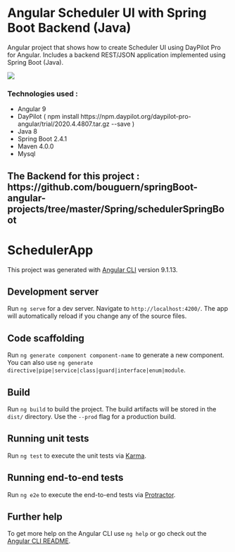 <h1>Angular Scheduler UI with Spring Boot Backend (Java)</h1>

<p>
    Angular project that shows how to create Scheduler UI using DayPilot Pro for Angular. Includes a backend REST/JSON application implemented using Spring Boot (Java).
</p>

<img src="src/assets/scheduer.png"/>

<h3>Technologies used :</h3>
<ul>
    <li>Angular 9</li>
    <li>DayPilot ( npm install https://npm.daypilot.org/daypilot-pro-angular/trial/2020.4.4807.tar.gz --save )</li>
    <li>Java 8</li>
    <li>Spring Boot 2.4.1</li>
    <li>Maven 4.0.0 </li>
    <li>Mysql</li>
</ul>

<h2>The Backend for this project : https://github.com/bouguern/springBoot-angular-projects/tree/master/Spring/schedulerSpringBoot </h2>

# SchedulerApp

This project was generated with [Angular CLI](https://github.com/angular/angular-cli) version 9.1.13.

## Development server

Run `ng serve` for a dev server. Navigate to `http://localhost:4200/`. The app will automatically reload if you change any of the source files.

## Code scaffolding

Run `ng generate component component-name` to generate a new component. You can also use `ng generate directive|pipe|service|class|guard|interface|enum|module`.

## Build

Run `ng build` to build the project. The build artifacts will be stored in the `dist/` directory. Use the `--prod` flag for a production build.

## Running unit tests

Run `ng test` to execute the unit tests via [Karma](https://karma-runner.github.io).

## Running end-to-end tests

Run `ng e2e` to execute the end-to-end tests via [Protractor](http://www.protractortest.org/).

## Further help

To get more help on the Angular CLI use `ng help` or go check out the [Angular CLI README](https://github.com/angular/angular-cli/blob/master/README.md).

